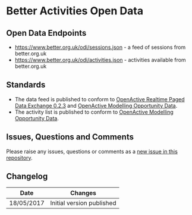 # Better Activities Open Data

## Open Data Endpoints
- https://www.better.org.uk/odi/sessions.json - a feed of sessions from better.org.uk
- https://www.better.org.uk/odi/activities.json - activities available from better.org.uk

## Standards
- The data feed is published to conform to [OpenActive Realtime Paged Data Exchange 0.2.3](https://www.openactive.io/realtime-paged-data-exchange/0.2.3/) and [OpenActive Modelling Opportunity Data](https://www.openactive.io/modelling-opportunity-data/).
- The activity list is published to conform to [OpenActive Modelling Opportunity Data](https://www.openactive.io/modelling-opportunity-data/).

## Issues, Questions and Comments
Please raise any issues, questions or comments as a [new issue in this repository](https://github.com/GLL-Better/opendata/issues).

## Changelog

| Date | Changes |
|---|---|
| 18/05/2017 | Initial version published |
